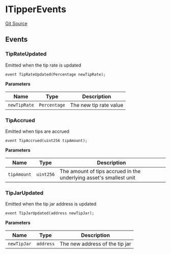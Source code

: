 # ITipperEvents
[Git Source](https://github.com/OasisDEX/summer-earn-protocol/blob/02b633fc64591288020c32f3fcb6421ab62209d5/src/events/ITipperEvents.sol)


## Events
### TipRateUpdated
Emitted when the tip rate is updated


```solidity
event TipRateUpdated(Percentage newTipRate);
```

**Parameters**

|Name|Type|Description|
|----|----|-----------|
|`newTipRate`|`Percentage`|The new tip rate value|

### TipAccrued
Emitted when tips are accrued


```solidity
event TipAccrued(uint256 tipAmount);
```

**Parameters**

|Name|Type|Description|
|----|----|-----------|
|`tipAmount`|`uint256`|The amount of tips accrued in the underlying asset's smallest unit|

### TipJarUpdated
Emitted when the tip jar address is updated


```solidity
event TipJarUpdated(address newTipJar);
```

**Parameters**

|Name|Type|Description|
|----|----|-----------|
|`newTipJar`|`address`|The new address of the tip jar|

